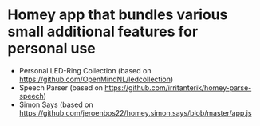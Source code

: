 # Homey app that bundles various small additional features for personal use

- Personal LED-Ring Collection (based on https://github.com/OpenMindNL/ledcollection)
- Speech Parser (based on https://github.com/irritanterik/homey-parse-speech)
- Simon Says (based on https://github.com/jeroenbos22/homey.simon.says/blob/master/app.js
